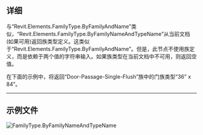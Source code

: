 ## 详细
与“Revit.Elements.FamilyType.ByFamilyAndName”类似，“Revit.Elements.FamilyType.ByFamilyNameAndTypeName”从当前文档(如果可用)返回族类型定义。这类似于“Revit.Elements.FamilyType.ByFamilyAndName”。但是，此节点不使用族定义，而是依赖于两个值的字符串输入。如果族类型在当前文档中不可用，则返回空值。

在下面的示例中，将返回“Door-Passage-Single-Flush”族中的门族类型“36” x 84”。
___
## 示例文件

![FamilyType.ByFamilyNameAndTypeName](./Revit.Elements.FamilyType.ByFamilyNameAndTypeName_img.jpg)
